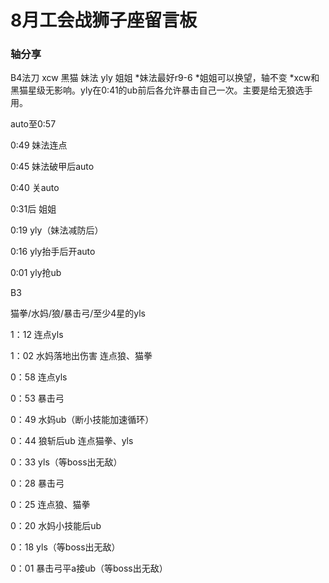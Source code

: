 # 8月工会战狮子座留言板

### 轴分享

B4法刀
xcw 黑猫 妹法 yly 姐姐
*妹法最好r9-6
*姐姐可以换望，轴不变
*xcw和黑猫星级无影响。yly在0:41的ub前后各允许暴击自己一次。主要是给无狼选手用。

auto至0:57

0:49 妹法连点

0:45 妹法破甲后auto

0:40 关auto

0:31后 姐姐

0:19 yly（妹法减防后）

0:16 yly抬手后开auto

0:01 yly抢ub

B3

猫拳/水妈/狼/暴击弓/至少4星的yls

1：12 连点yls

1：02 水妈落地出伤害 连点狼、猫拳

0：58 连点yls

0：53 暴击弓

0：49 水妈ub（断小技能加速循环）

0：44 狼斩后ub 连点猫拳、yls

0：33 yls（等boss出无敌）

0：28 暴击弓

0：25 连点狼、猫拳

0：20 水妈小技能后ub

0：18 yls（等boss出无敌）

0：01 暴击弓平a接ub（等boss出无敌）
